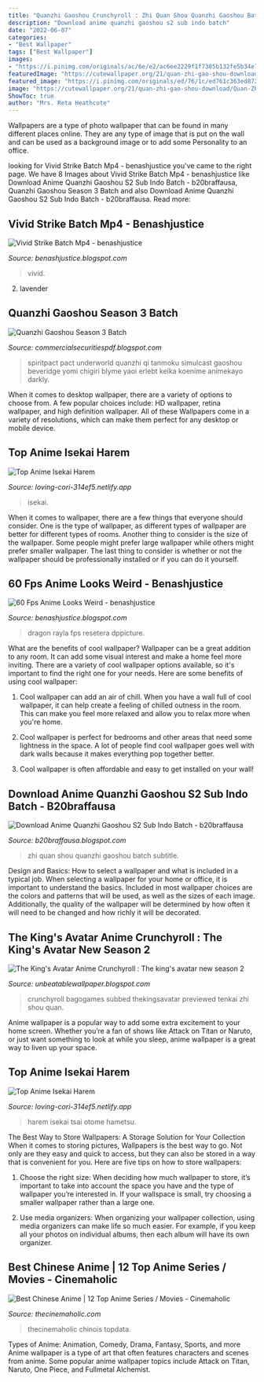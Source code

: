 ```yaml
---
title: "Quanzhi Gaoshou Crunchyroll : Zhi Quan Shou Quanzhi Gaoshou Batch Subtitle"
description: "Download anime quanzhi gaoshou s2 sub indo batch"
date: "2022-06-07"
categories:
- "Best Wallpaper"
tags: ["Best Wallpaper"]
images:
- "https://i.pinimg.com/originals/ac/6e/e2/ac6ee2229f1f7385b132fe5b34e72638.jpg"
featuredImage: "https://cutewallpaper.org/21/quan-zhi-gao-shou-download/Quan-Zhi-Gao-Shou-season-2-Anime-and-TV-series-Release-date-.jpg"
featured_image: "https://i.pinimg.com/originals/ed/76/1c/ed761c363ed872738d4e138be15bba62.jpg"
image: "https://cutewallpaper.org/21/quan-zhi-gao-shou-download/Quan-Zhi-Gao-Shou-season-2-Anime-and-TV-series-Release-date-.jpg"
ShowToc: true
author: "Mrs. Reta Heathcote"
---
```





Wallpapers are a type of photo wallpaper that can be found in many different places online. They are any type of image that is put on the wall and can be used as a background image or to add some Personality to an office.

	

		
looking for Vivid Strike Batch Mp4 - benashjustice you've came to the right page. We have 8 Images about Vivid Strike Batch Mp4 - benashjustice like Download Anime Quanzhi Gaoshou S2 Sub Indo Batch - b20braffausa, Quanzhi Gaoshou Season 3 Batch and also Download Anime Quanzhi Gaoshou S2 Sub Indo Batch - b20braffausa. Read more:
		
    
## Vivid Strike Batch Mp4 - Benashjustice

<img loading=lazy src="https://i.pinimg.com/originals/ed/76/1c/ed761c363ed872738d4e138be15bba62.jpg" onerror="this.onerror=null;this.src='https://tse2.mm.bing.net/th?id=OIP.RHj3eoqyNpgloyHf92JDPgAAAA&amp;pid=15.1';" alt="Vivid Strike Batch Mp4 - benashjustice">

_Source: benashjustice.blogspot.com_

>vivid. 

	

2. lavender 

    
## Quanzhi Gaoshou Season 3 Batch

<img loading=lazy src="https://i.pinimg.com/736x/5d/e8/e0/5de8e0659153d3d48d5956731a2076a6.jpg" onerror="this.onerror=null;this.src='https://tse1.mm.bing.net/th?id=OIP.bYtFj68zQhdS7ZIlIwkyGAHaEK&amp;pid=15.1';" alt="Quanzhi Gaoshou Season 3 Batch">

_Source: commercialsecuritiespdf.blogspot.com_

>spiritpact pact underworld quanzhi qi tanmoku simulcast gaoshou beveridge yomi chigiri blyme yaoi erlebt keika koenime animekayo darkly. 

	

When it comes to desktop wallpaper, there are a variety of options to choose from. A few popular choices include: HD wallpaper, retina wallpaper, and high definition wallpaper. All of these Wallpapers come in a variety of resolutions, which can make them perfect for any desktop or mobile device. 

    
## Top Anime Isekai Harem

<img loading=lazy src="https://i.pinimg.com/originals/ac/6e/e2/ac6ee2229f1f7385b132fe5b34e72638.jpg" onerror="this.onerror=null;this.src='https://tse4.mm.bing.net/th?id=OIP.1190xrmmwTfUMlVUV48tagHaHa&amp;pid=15.1';" alt="Top Anime Isekai Harem">

_Source: loving-cori-314ef5.netlify.app_

>isekai. 

	

When it comes to wallpaper, there are a few things that everyone should consider. One is the type of wallpaper, as different types of wallpaper are better for different types of rooms. Another thing to consider is the size of the wallpaper. Some people might prefer large wallpaper while others might prefer smaller wallpaper. The last thing to consider is whether or not the wallpaper should be professionally installed or if you can do it yourself.

    
## 60 Fps Anime Looks Weird - Benashjustice

<img loading=lazy src="https://i.imgur.com/dx25zP8.png" onerror="this.onerror=null;this.src='https://tse2.mm.bing.net/th?id=OIP.w4bHTlNB_pt9--Yi973C7gHaEo&amp;pid=15.1';" alt="60 Fps Anime Looks Weird - benashjustice">

_Source: benashjustice.blogspot.com_

>dragon rayla fps resetera dppicture. 

	

What are the benefits of cool wallpaper?
Wallpaper can be a great addition to any room. It can add some visual interest and make a home feel more inviting. There are a variety of cool wallpaper options available, so it's important to find the right one for your needs. Here are some benefits of using cool wallpaper: 
1. Cool wallpaper can add an air of chill. When you have a wall full of cool wallpaper, it can help create a feeling of chilled outness in the room. This can make you feel more relaxed and allow you to relax more when you're home. 

2. Cool wallpaper is perfect for bedrooms and other areas that need some lightness in the space. A lot of people find cool wallpaper goes well with dark walls because it makes everything pop together better. 

3. Cool wallpaper is often affordable and easy to get installed on your wall!

    
## Download Anime Quanzhi Gaoshou S2 Sub Indo Batch - B20braffausa

<img loading=lazy src="https://cutewallpaper.org/21/quan-zhi-gao-shou-download/Quan-Zhi-Gao-Shou-season-2-Anime-and-TV-series-Release-date-.jpg" onerror="this.onerror=null;this.src='https://tse4.mm.bing.net/th?id=OIP.qTMTi97uoxE1i6nJXrRRmwHaEH&amp;pid=15.1';" alt="Download Anime Quanzhi Gaoshou S2 Sub Indo Batch - b20braffausa">

_Source: b20braffausa.blogspot.com_

>zhi quan shou quanzhi gaoshou batch subtitle. 

	

Design and Basics: How to select a wallpaper and what is included in a typical job.
When selecting a wallpaper for your home or office, it is important to understand the basics. Included in most wallpaper choices are the colors and patterns that will be used, as well as the sizes of each image. Additionally, the quality of the wallpaper will be determined by how often it will need to be changed and how richly it will be decorated.

    
## The King&#039;s Avatar Anime Crunchyroll : The King&#039;s Avatar New Season 2

<img loading=lazy src="https://cdn.bagogames.com/wp-content/uploads/2020/12/16070939/Anime-Awards-2021-Logo-1000x1000-1.jpg?strip=all&amp;lossy=1&amp;ssl=1" onerror="this.onerror=null;this.src='https://tse1.mm.bing.net/th?id=OIP.N6YN1_0Hg-IH--JwCTrtBQHaHa&amp;pid=15.1';" alt="The King&#039;s Avatar Anime Crunchyroll : The king&#039;s avatar new season 2">

_Source: unbeatablewallpaper.blogspot.com_

>crunchyroll bagogames subbed thekingsavatar previewed tenkai zhi shou quan. 

	

Anime wallpaper is a popular way to add some extra excitement to your home screen. Whether you’re a fan of shows like Attack on Titan or Naruto, or just want something to look at while you sleep, anime wallpaper is a great way to liven up your space.

    
## Top Anime Isekai Harem

<img loading=lazy src="https://i.pinimg.com/originals/46/e9/c3/46e9c3bf9258572bc02f122f9e639a8d.jpg" onerror="this.onerror=null;this.src='https://tse1.mm.bing.net/th?id=OIP.ls4az0JKd8-iCuvgEJOF2wHaLi&amp;pid=15.1';" alt="Top Anime Isekai Harem">

_Source: loving-cori-314ef5.netlify.app_

>harem isekai tsai otome hametsu. 

	

The Best Way to Store Wallpapers: A Storage Solution for Your Collection
When it comes to storing pictures, Wallpapers is the best way to go. Not only are they easy and quick to access, but they can also be stored in a way that is convenient for you. Here are five tips on how to store wallpapers:
1) Choose the right size: When deciding how much wallpaper to store, it’s important to take into account the space you have and the type of wallpaper you’re interested in. If your wallspace is small, try choosing a smaller wallpaper rather than a large one.

2) Use media organizers: When organizing your wallpaper collection, using media organizers can make life so much easier. For example, if you keep all your photos on individual albums, then each album will have its own organizer.

    
## Best Chinese Anime | 12 Top Anime Series / Movies - Cinemaholic

<img loading=lazy src="https://thecinemaholic.com/wp-content/uploads/2019/01/Aishen-Qiaokeli-ing...-2015.jpg?w=889" onerror="this.onerror=null;this.src='https://tse3.mm.bing.net/th?id=OIP.f2UA_UEpMUUZUhAmXWkOjAHaEK&amp;pid=15.1';" alt="Best Chinese Anime | 12 Top Anime Series / Movies - Cinemaholic">

_Source: thecinemaholic.com_

>thecinemaholic chinois topdata. 

	

Types of Anime: Animation, Comedy, Drama, Fantasy, Sports, and more
Anime wallpaper is a type of art that often features characters and scenes from anime. Some popular anime wallpaper topics include Attack on Titan, Naruto, One Piece, and Fullmetal Alchemist.

